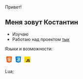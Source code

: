 Привет!
## Меня зовут Костантин

- Изучаю 
- Работаю над проектом [тык][social]

Языки и возможности:

<img alling = "right" alt = "Visual Studio code" width = "26px" src = "https://github.com/ArtemKhairov/ArtemKhairov/blob/main/src/img/html.svg">
<img alling = "right" alt = "Visual Studio code" width = "26px" src = "https://github.com/ArtemKhairov/ArtemKhairov/blob/main/src/img/css.svg">
<img alling = "right" alt = "Visual Studio code" width = "26px" src = "https://github.com/ArtemKhairov/ArtemKhairov/blob/main/src/img/jsb.svg">

Lua; 


[social]:vk.com
